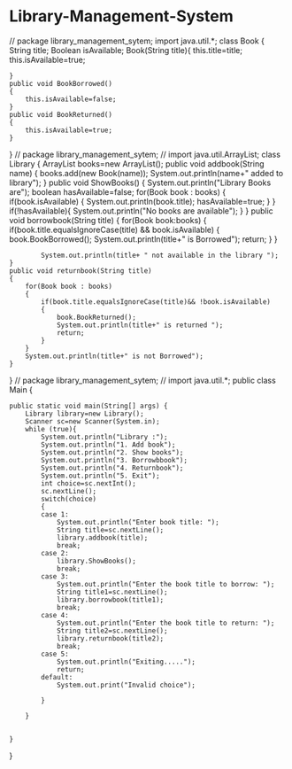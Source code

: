 # Library-Management-System
// package library_management_sytem;
import java.util.*;
class Book {
	String title;
	Boolean isAvailable;
	Book(String title){
		this.title=title;
		this.isAvailable=true;
		
	}
	public void BookBorrowed()
	{
		this.isAvailable=false;
	}
	public void BookReturned()
	{
		this.isAvailable=true;
	}
	
}
// package library_management_sytem;
// import java.util.ArrayList;
class Library {
	ArrayList<Book> books=new ArrayList<Book>();
	public void addbook(String name)
	{
		books.add(new Book(name));
		System.out.println(name+" added to library");
	}
	public void ShowBooks()
	{
		System.out.println("Library Books are");
		boolean hasAvailable=false;
		for(Book book : books)
		{
			if(book.isAvailable)
			{
			System.out.println(book.title);
			hasAvailable=true;
			}
		}
		if(!hasAvailable){
		System.out.println("No books are available");
		}
	}
	public void borrowbook(String title)
	{
		for(Book book:books)
		{
			if(book.title.equalsIgnoreCase(title) && book.isAvailable)
			{
				book.BookBorrowed();
				System.out.println(title+" is Borrowed");
				return;
			}
		}
		
			System.out.println(title+ " not available in the library ");
	}
	public void returnbook(String title)
	{
		for(Book book : books)
		{
			if(book.title.equalsIgnoreCase(title)&& !book.isAvailable)
			{
				book.BookReturned();
				System.out.println(title+" is returned ");
				return;
			}
		}
		System.out.println(title+" is not Borrowed");
	}
	
}
// package library_management_sytem;
// import java.util.*;
public class Main {

	public static void main(String[] args) {
		Library library=new Library();
		Scanner sc=new Scanner(System.in);
		while (true){
			System.out.println("Library :");
			System.out.println("1. Add book");
			System.out.println("2. Show books");
			System.out.println("3. Borrowbbook");
			System.out.println("4. Returnbook");
			System.out.println("5. Exit");
			int choice=sc.nextInt();
			sc.nextLine();
			switch(choice)
			{
			case 1:
				System.out.println("Enter book title: ");
				String title=sc.nextLine();
				library.addbook(title);
				break;
			case 2:
				library.ShowBooks();
				break;
			case 3:
				System.out.println("Enter the book title to borrow: ");
				String title1=sc.nextLine();
				library.borrowbook(title1);
				break;
			case 4:
				System.out.println("Enter the book title to return: ");
				String title2=sc.nextLine();
				library.returnbook(title2);
				break;
			case 5:
				System.out.println("Exiting.....");
				return;
			default:
				System.out.print("Invalid choice");
				
			}
			
		}
		

	}

}
